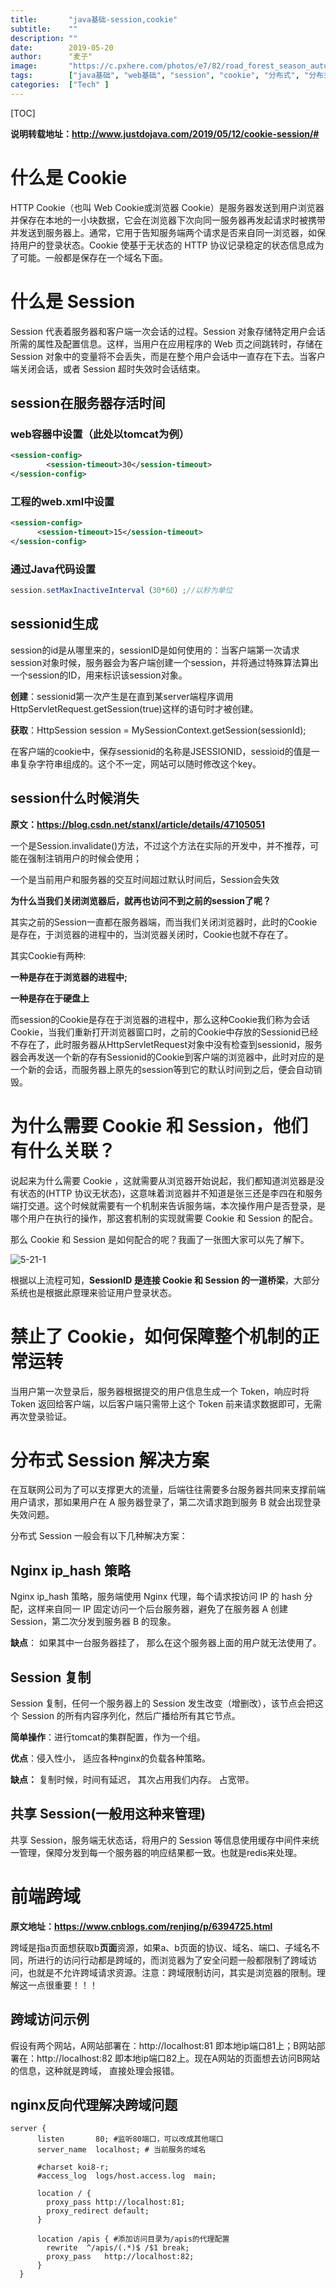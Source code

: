 ```yaml
---
title:       "java基础-session,cookie"
subtitle:    ""
description: ""
date:        2019-05-20
author:      "麦子"
image:       "https://c.pxhere.com/photos/e7/82/road_forest_season_autumn_fall_landscape_nature_forest_landscape-839463.jpg!d"
tags:        ["java基础", "web基础", "session", "cookie", "分布式", "分布式session"]
categories:  ["Tech" ]
---
```


[TOC]

**说明转载地址：http://www.justdojava.com/2019/05/12/cookie-session/#**

# 什么是 Cookie

HTTP Cookie（也叫 Web Cookie或浏览器 Cookie）是服务器发送到用户浏览器并保存在本地的一小块数据，它会在浏览器下次向同一服务器再发起请求时被携带并发送到服务器上。通常，它用于告知服务端两个请求是否来自同一浏览器，如保持用户的登录状态。Cookie 使基于无状态的 HTTP 协议记录稳定的状态信息成为了可能。一般都是保存在一个域名下面。

# 什么是 Session

Session 代表着服务器和客户端一次会话的过程。Session 对象存储特定用户会话所需的属性及配置信息。这样，当用户在应用程序的 Web 页之间跳转时，存储在 Session 对象中的变量将不会丢失，而是在整个用户会话中一直存在下去。当客户端关闭会话，或者 Session 超时失效时会话结束。



## session在服务器存活时间 

### web容器中设置（此处以tomcat为例）

```xml
<session-config>  
        <session-timeout>30</session-timeout>  
</session-config>  
```



### 工程的web.xml中设置

```xml
<session-config>
      <session-timeout>15</session-timeout>
</session-config>
```



### 通过Java代码设置

```java
session.setMaxInactiveInterval（30*60）;//以秒为单位
```



## sessionid生成

session的id是从哪里来的，sessionID是如何使用的：当客户端第一次请求session对象时候，服务器会为客户端创建一个session，并将通过特殊算法算出一个session的ID，用来标识该session对象。

**创建**：sessionid第一次产生是在直到某server端程序调用 HttpServletRequest.getSession(true)这样的语句时才被创建。

**获取**：HttpSession session = MySessionContext.getSession(sessionId);

在客户端的cookie中，保存sessionid的名称是JSESSIONID，sessioid的值是一串复杂字符串组成的。这个不一定，网站可以随时修改这个key。



## session什么时候消失

**原文：https://blog.csdn.net/stanxl/article/details/47105051** 

一个是Session.invalidate()方法，不过这个方法在实际的开发中，并不推荐，可能在强制注销用户的时候会使用；

一个是当前用户和服务器的交互时间超过默认时间后，Session会失效

**为什么当我们关闭浏览器后，就再也访问不到之前的session了呢？**

其实之前的Session一直都在服务器端，而当我们关闭浏览器时，此时的Cookie是存在，于浏览器的进程中的，当浏览器关闭时，Cookie也就不存在了。

其实Cookie有两种:

**一种是存在于浏览器的进程中;**

**一种是存在于硬盘上**

而session的Cookie是存在于浏览器的进程中，那么这种Cookie我们称为会话Cookie，当我们重新打开浏览器窗口时，之前的Cookie中存放的Sessionid已经不存在了，此时服务器从HttpServletRequest对象中没有检查到sessionid，服务器会再发送一个新的存有Sessionid的Cookie到客户端的浏览器中，此时对应的是一个新的会话，而服务器上原先的session等到它的默认时间到之后，便会自动销毁。

# 为什么需要 Cookie 和 Session，他们有什么关联？



说起来为什么需要 Cookie ，这就需要从浏览器开始说起，我们都知道浏览器是没有状态的(HTTP 协议无状态)，这意味着浏览器并不知道是张三还是李四在和服务端打交道。这个时候就需要有一个机制来告诉服务端，本次操作用户是否登录，是哪个用户在执行的操作，那这套机制的实现就需要 Cookie 和 Session 的配合。

那么 Cookie 和 Session 是如何配合的呢？我画了一张图大家可以先了解下。

![5-21-1](/img/5-21-1.jpg)

根据以上流程可知，**SessionID 是连接 Cookie 和 Session 的一道桥梁**，大部分系统也是根据此原理来验证用户登录状态。

# 禁止了 Cookie，如何保障整个机制的正常运转

当用户第一次登录后，服务器根据提交的用户信息生成一个 Token，响应时将 Token 返回给客户端，以后客户端只需带上这个 Token 前来请求数据即可，无需再次登录验证。

# 分布式 Session 解决方案

在互联网公司为了可以支撑更大的流量，后端往往需要多台服务器共同来支撑前端用户请求，那如果用户在 A 服务器登录了，第二次请求跑到服务 B 就会出现登录失效问题。

分布式 Session 一般会有以下几种解决方案：



## Nginx ip_hash 策略

Nginx ip_hash 策略，服务端使用 Nginx 代理，每个请求按访问 IP 的 hash 分配，这样来自同一 IP 固定访问一个后台服务器，避免了在服务器 A 创建 Session，第二次分发到服务器 B 的现象。

**缺点**： 如果其中一台服务器挂了， 那么在这个服务器上面的用户就无法使用了。



## Session 复制

Session 复制，任何一个服务器上的 Session 发生改变（增删改），该节点会把这个 Session 的所有内容序列化，然后广播给所有其它节点。

**简单操作**：进行tomcat的集群配置，作为一个组。

**优点**：侵入性小， 适应各种nginx的负载各种策略。

**缺点：** 复制时候，时间有延迟，  其次占用我们内存。 占宽带。



## 共享 Session(一般用这种来管理)

共享 Session，服务端无状态话，将用户的 Session 等信息使用缓存中间件来统一管理，保障分发到每一个服务器的响应结果都一致。也就是redis来处理。

# 前端跨域

**原文地址：https://www.cnblogs.com/renjing/p/6394725.html**

跨域是指a页面想获取b**页面**资源，如果a、b页面的协议、域名、端口、子域名不同，所进行的访问行动都是跨域的，而浏览器为了安全问题一般都限制了跨域访问，也就是不允许跨域请求资源。注意：跨域限制访问，其实是浏览器的限制。理解这一点很重要！！！

## 跨域访问示例

假设有两个网站，A网站部署在：http://localhost:81 即本地ip端口81上；B网站部署在：http://localhost:82 即本地ip端口82上。现在A网站的页面想去访问B网站的信息，这种就是跨域， 直接处理会报错。

## nginx反向代理解决跨域问题

```nginx
server {
      listen       80; #监听80端口，可以改成其他端口
      server_name  localhost; # 当前服务的域名

      #charset koi8-r;
      #access_log  logs/host.access.log  main;

      location / {
        proxy_pass http://localhost:81;
        proxy_redirect default;
      }

      location /apis { #添加访问目录为/apis的代理配置
        rewrite  ^/apis/(.*)$ /$1 break;
        proxy_pass   http://localhost:82;
      }
  }
```



